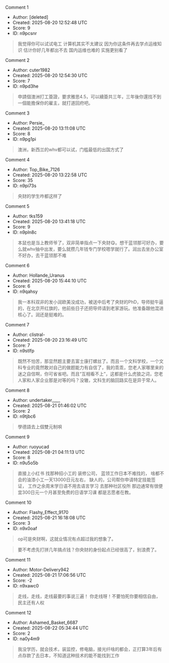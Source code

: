 Comment 1

- Author: [deleted]
- Created: 2025-08-20 12:52:48 UTC
- Score: 9
- ID: n9pcsnr

> 我觉得你可以试试电工 计算机其实不太建议 因为你这条件再去学点运维知识 估计你好几年都出不去 国内运维也难的 实施更别看了

Comment 2

- Author: cuter1982
- Created: 2025-08-20 12:54:30 UTC
- Score: 7
- ID: n9pd3he

> 申請個澳洲打工簽證，要求雅思4.5，可以續簽共三年，三年後你還找不到一個能擔保你的雇主，就打道回府吧。

Comment 3

- Author: Persie_
- Created: 2025-08-20 13:11:08 UTC
- Score: 8
- ID: n9pg1pi

> 澳洲，新西兰的whv都可以试，门槛最低的出国方式了

Comment 4

- Author: Top_Bike_7126
- Created: 2025-08-20 13:22:58 UTC
- Score: 35
- ID: n9pi73s

> 央财的学生咋都这样了

Comment 5

- Author: tks159
- Created: 2025-08-20 13:41:18 UTC
- Score: 9
- ID: n9pln8c

> 本鼠也是当上教师爷了，双非简单指点一下央财😋。想干蓝领那可好办，要么就whv抽中出发，要么就攒几年钱专门学校嗯学就行了。润出去坐办公室不好办，去干蓝领那不难

Comment 6

- Author: Hollande_Uranus
- Created: 2025-08-20 15:44:10 UTC
- Score: 6
- ID: n9qahsy

> 我一本科双非的发小润欧美没成功，被送中后考了央财的PhD，导师挺牛逼的，在北京开红旗的，他前些日子还把导师请到老家游玩。他准备跟他混进核心了。润还是挺难的。

Comment 7

- Author: clistral-
- Created: 2025-08-20 23:16:49 UTC
- Score: 7
- ID: n9stlfp

> 既然不怕苦，那显然题主要去富士康打螺丝了。而且一个文科学校，一个文科专业的竟然敢对自己的做题能力有自信了，我的乖乖，您老人家哪里来的迷之自信啊，你可省省吧。而且“互相看不上”，这都是什么虎狼之词，您老人家和人家企业那是对等的吗？没辙，文科生的脑回路实在是异于常人。

Comment 8

- Author: undertaker____
- Created: 2025-08-21 01:46:02 UTC
- Score: 2
- ID: n9tjbc6

> 學德語去上個雙元制唄

Comment 9

- Author: ruoyucad
- Created: 2025-08-21 04:11:13 UTC
- Score: 8
- ID: n9u5o5b

> 直接上小红书 找那种招小工的 装修公司， 蓝领工作日本不难找的， 啥都不会的油漆小工一天13000日元左右， 缺人的，公司帮你申请特定技能签证， 工作之余周末学日语不用去语言学习 去那种社区役所 那边通常有很便宜300日元一个月甚至免费的日语学习课 都是志愿者在教。

Comment 10

- Author: Flashy_Effect_9170
- Created: 2025-08-21 16:18:08 UTC
- Score: 3
- ID: n9x0oaf

> op可是央财啊，这就业情况有点超过我的想象了。

> 要不考虑先打拼几年搞点钱？你央财的身份起点已经很高了，别浪费了。

Comment 11

- Author: Motor-Delivery942
- Created: 2025-08-21 17:06:56 UTC
- Score: -2
- ID: n9xawc0

> 走线，走线，走线最要的事说三遍！ 你走线呀！不要怕死你要相信自由，民主还有人权

Comment 12

- Author: Ashamed_Basket_6687
- Created: 2025-08-22 05:34:44 UTC
- Score: 2
- ID: na0y4m9

> 我没学历，就会技术，装监控，修电脑，接光纤啥的都会，正打算3年后有点存款了去日本，不知道这种技术的能不能找到工作
